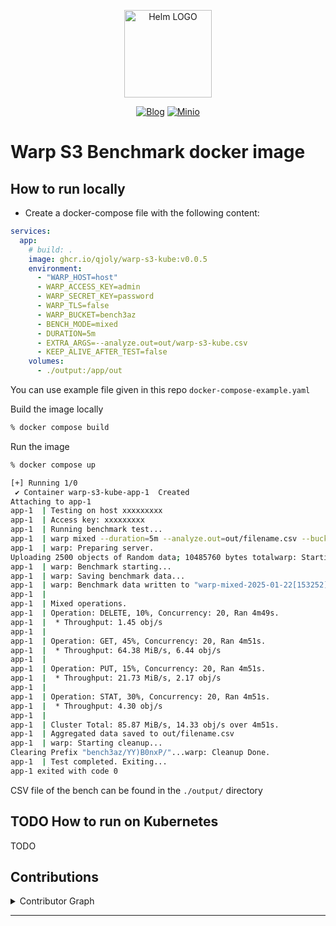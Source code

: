 <p align="center">
    <img src="https://avatars.githubusercontent.com/u/82603435?v=4" width="140px" alt="Helm LOGO"/>
</p>

<div align="center">

  [![Blog](https://img.shields.io/badge/Blog-blue?style=for-the-badge&logo=buymeacoffee&logoColor=white)](https://une-tasse-de.cafe/)
  [![Minio](https://img.shields.io/badge/Minio-red?style=for-the-badge&logo=minio&logoColor=white)](https://min.io/docs/minio/kubernetes/upstream/index.html)
  
</div>

# Warp S3 Benchmark docker image

## How to run locally

- Create a docker-compose file with the following content:

```yaml
services:
  app:
    # build: .
    image: ghcr.io/qjoly/warp-s3-kube:v0.0.5
    environment:
      - "WARP_HOST=host"
      - WARP_ACCESS_KEY=admin
      - WARP_SECRET_KEY=password
      - WARP_TLS=false
      - WARP_BUCKET=bench3az
      - BENCH_MODE=mixed
      - DURATION=5m
      - EXTRA_ARGS=--analyze.out=out/warp-s3-kube.csv
      - KEEP_ALIVE_AFTER_TEST=false
    volumes:
      - ./output:/app/out
```

You can use example file given in this repo `docker-compose-example.yaml`

Build the image locally

```bash
% docker compose build
```

Run the image

```bash
% docker compose up

[+] Running 1/0
 ✔ Container warp-s3-kube-app-1  Created                                                                                                                                                                                                   0.0s 
Attaching to app-1
app-1  | Testing on host xxxxxxxxx
app-1  | Access key: xxxxxxxxx
app-1  | Running benchmark test...
app-1  | warp mixed --duration=5m --analyze.out=out/filename.csv --bucket=bench3az
app-1  | warp: Preparing server.
Uploading 2500 objects of Random data; 10485760 bytes totalwarp: Starting benchmark in 3s...
app-1  | warp: Benchmark starting...
app-1  | warp: Saving benchmark data...
app-1  | warp: Benchmark data written to "warp-mixed-2025-01-22[153252]-pkjW.csv.zst"
app-1  | 
app-1  | Mixed operations.
app-1  | Operation: DELETE, 10%, Concurrency: 20, Ran 4m49s.
app-1  |  * Throughput: 1.45 obj/s
app-1  | 
app-1  | Operation: GET, 45%, Concurrency: 20, Ran 4m51s.
app-1  |  * Throughput: 64.38 MiB/s, 6.44 obj/s
app-1  | 
app-1  | Operation: PUT, 15%, Concurrency: 20, Ran 4m51s.
app-1  |  * Throughput: 21.73 MiB/s, 2.17 obj/s
app-1  | 
app-1  | Operation: STAT, 30%, Concurrency: 20, Ran 4m51s.
app-1  |  * Throughput: 4.30 obj/s
app-1  | 
app-1  | Cluster Total: 85.87 MiB/s, 14.33 obj/s over 4m51s.
app-1  | Aggregated data saved to out/filename.csv
app-1  | warp: Starting cleanup...
Clearing Prefix "bench3az/YY)B0nxP/"...warp: Cleanup Done.
app-1  | Test completed. Exiting...
app-1 exited with code 0
```

CSV file of the bench can be found in the `./output/` directory

## TODO How to run on Kubernetes 

TODO

## Contributions

<details closed>
<summary>Contributor Graph</summary>
<br>
<p align="center">
   <a href="https://github.com/qjoly/warp-s3-kube/graphs/contributors">
      <img src="https://contrib.rocks/image?repo=qjoly/warp-s3-kube">
   </a>
</p>
</details>

---
